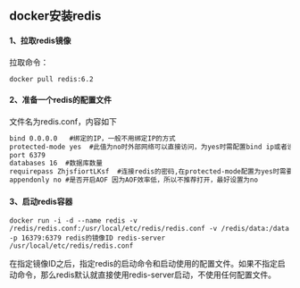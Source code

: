## docker安装redis



#### 1、拉取redis镜像

拉取命令：

```shell
docker pull redis:6.2
```





#### 2、准备一个redis的配置文件

文件名为redis.conf，内容如下

```tex
bind 0.0.0.0   #绑定的IP，一般不用绑定IP的方式
protected-mode yes  #此值为no时外部网络可以直接访问，为yes时需配置bind ip或者设置访问密码
port 6379
databases 16  #数据库数量
requirepass ZhjsfiortLKsf  #连接redis的密码,在protected-mode配置为yes时需要使用
appendonly no #是否开启AOF 因为AOF效率低，所以不推荐打开，最好设置为no
```



#### 3、启动redis容器

```shell
docker run -i -d --name redis -v /redis/redis.conf:/usr/local/etc/redis/redis.conf -v /redis/data:/data -p 16379:6379 redis的镜像ID redis-server /usr/local/etc/redis/redis.conf 
```

在指定镜像ID之后，指定redis的启动命令和启动使用的配置文件。如果不指定启动命令，那么redis默认就直接使用redis-server启动，不使用任何配置文件。

